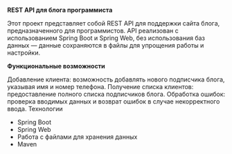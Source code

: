 **REST API для блога программиста**

Этот проект представляет собой REST API для поддержки сайта блога, предназначенного для программистов. API реализован с использованием Spring Boot и Spring Web, без использования баз данных — данные сохраняются в файлы для упрощения работы и настройки.

**Функциональные возможности**

Добавление клиента: возможность добавлять нового подписчика блога, указывая имя и номер телефона.
Получение списка клиентов: предоставление полного списка подписчиков блога.
Обработка ошибок: проверка вводимых данных и возврат ошибок в случае некорректного ввода.
Технологии

- Spring Boot
- Spring Web
- Работа с файлами для хранения данных
- Maven

